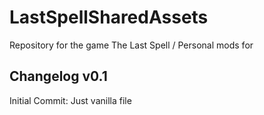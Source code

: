 # LastSpellSharedAssets
Repository for the game The Last Spell / Personal mods for

## Changelog v0.1
Initial Commit: Just vanilla file